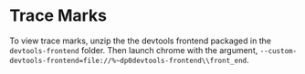 
# Trace Marks

To view trace marks, unzip the the devtools frontend packaged in the `devtools-frontend` folder. Then launch chrome with the argument, `--custom-devtools-frontend=file://%~dp0devtools-frontend\\front_end`.
